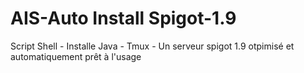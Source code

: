 # AIS-Auto Install Spigot-1.9
Script Shell - Installe Java - Tmux - Un serveur spigot 1.9 otpimisé et automatiquement prêt à l'usage
